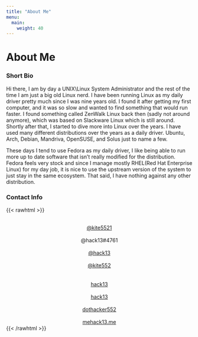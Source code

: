 ```yaml
---
title: "About Me"
menu: 
  main:
    weight: 40
---
```

# About Me
### Short Bio
Hi there, I am by day a UNIX\Linux System Administrator and the rest of the time I am just a big old Linux nerd. I have been running Linux as my daily driver pretty much since I was nine years old. I found it after getting my first computer, and it was so slow and wanted to find something that would run faster. I found something called ZenWalk Linux back then (sadly not around anymore), which was based on Slackware Linux which is still around. Shortly after that, I started to dive more into Linux over the years. I have used many different distributions over the years as a daily driver. Ubuntu, Arch, Debian, Mandriva, OpenSUSE, and Solus just to name a few.

These days I tend to use Fedora as my daily driver, I like being able to run more up to date software that isn’t really modified for the distribution. Fedora feels very stock and since I manage mostly RHEL(Red Hat Enterprise Linux) for my day job, it is nice to use the upstream version of the system to just stay in the same ecosystem. That said, I have nothing against any other distribution.

### Contact Info

{{< rawhtml >}}
<div class="container">
    <center>
    <div class="row">
        <div class="col">
            <i class="fab fa-telegram-plane fa-5x"></i><br><a href="https://t.me/kite5521" target="_blank">@kite5521</a>
        </div>
        <div class="col">
            <i class="fab fa-discord fa-5x"></i><br>@hack13#4761
        </div>
        <div class="col">
            <i class="fab fa-mastodon fa-5x"></i><br><a href="https://meow.social/@hack13" target="_blank">@hack13</a>
        </div>
        <div class="col">
            <i class="fab fa-twitter fa-5x"></i><br><a href="https://twitter.com/kite552" target="_blank">@kite552</a>
        </div>
    </div>
    <br>
    <div class="row">
        <div class="col">
            <i class="fab fa-github fa-5x"></i><br><a href="https://github.com/hack13" target="_blank">hack13</a>
        </div>
        <div class="col">
            <i class="fab fa-gitlab fa-5x"></i><br><a href="https://gitlab.com/hack13" target="_blank">hack13</a>
        </div>
        <div class="col">
            <i class="fab fa-lastfm fa-5x"></i><br><a href="https://www.last.fm/user/dothacker552" target="_blank">dothacker552</a>
        </div>
        <div class="col">
            <i class="far fa-envelope-open fa-5x"></i><br><a href="mailto:me@hack13.me">me<i class="fas fa-at"></i>hack13.me</a>
        </div>
    </div>
    </center>
</div>
{{< /rawhtml >}}